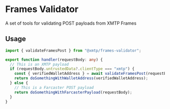 # Frames Validator

A set of tools for validating POST payloads from XMTP Frames

## Usage

```ts
import { validateFramesPost } from "@xmtp/frames-validator";

export function handler(requestBody: any) {
  // This is an XMTP payload
  if (requestBody.untrustedData?.clientType === "xmtp") {
    const { verifiedWalletAddress } = await validateFramesPost(requestBody);
    return doSomethingWithWalletAddress(verifiedWalletAddress);
  } else {
    // This is a Farcaster POST payload
    return doSomethingWithFarcasterPayload(requestBody);
  }
}
```
